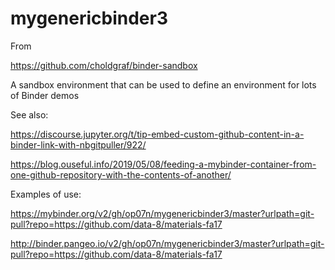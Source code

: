 # mygenericbinder3

From

https://github.com/choldgraf/binder-sandbox

A sandbox environment that can be used to define an environment for lots of Binder demos


See also:

https://discourse.jupyter.org/t/tip-embed-custom-github-content-in-a-binder-link-with-nbgitpuller/922/

https://blog.ouseful.info/2019/05/08/feeding-a-mybinder-container-from-one-github-repository-with-the-contents-of-another/

Examples of use:

https://mybinder.org/v2/gh/op07n/mygenericbinder3/master?urlpath=git-pull?repo=https://github.com/data-8/materials-fa17

http://binder.pangeo.io/v2/gh/op07n/mygenericbinder3/master?urlpath=git-pull?repo=https://github.com/data-8/materials-fa17
